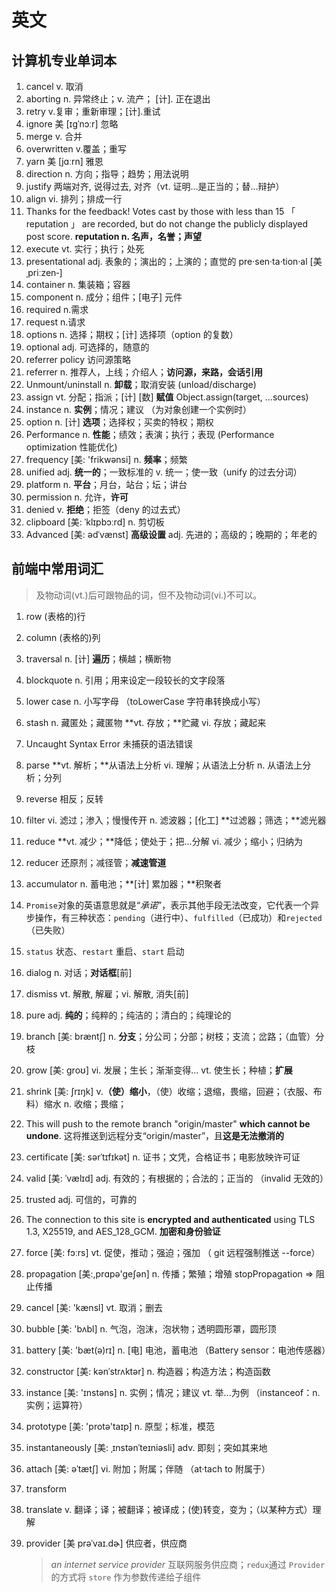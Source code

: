 # 英文

## 计算机专业单词本

1. cancel v. 取消
2. aborting n. 异常终止；v. 流产； [计]. 正在退出
3. retry v.复审；重新审理；[计].重试
4. ignore 美 [ɪɡˈnɔːr] 忽略
5. merge v. 合并
6. overwritten v.覆盖；重写
7. yarn 美 [jɑːrn] 雅恩
8. direction n. 方向；指导；趋势；用法说明
9. justify 两端对齐, 说得过去, 对齐（vt. 证明…是正当的；替…辩护）
10. align vi. 排列；排成一行
11. Thanks for the feedback! Votes cast by those with less than 15 「 reputation 」 are recorded, but do not change the publicly displayed post score. **reputation n. 名声，名誉；声望**
12. execute vt. 实行；执行；处死
13. presentational adj. 表象的；演出的；上演的；直觉的 pre·sen·ta·tion·al [美 ˌpriːzen‑]
14. container n. 集装箱；容器
15. component n. 成分；组件；[电子] 元件
16. required n.需求
17. request n.请求
18. options n. 选择；期权；[计] 选择项（option 的复数）
19. optional adj. 可选择的，随意的
20. referrer policy 访问源策略
21. referrer n. 推荐人，上线；介绍人；**访问源，来路，会话引用**
22. Unmount/uninstall n. **卸载**；取消安装 (unload/discharge)
23. assign vt. 分配；指派；[计] [数] **赋值** Object.assign(target, ...sources)
24. instance n. **实例**；情况；建议 （为对象创建一个实例时）
25. option n. [计] **选项**；选择权；买卖的特权；期权
26. Performance n. **性能**；绩效；表演；执行；表现 (Performance optimization 性能优化)
27. frequency [美: 'frikwənsi] n. **频率**；频繁
28. unified adj. **统一的**；一致标准的 v. 统一；使一致（unify 的过去分词）
29. platform n. **平台**；月台，站台；坛；讲台
30. permission n. 允许，**许可**
31. denied v. **拒绝**；拒签（deny 的过去式）
32. clipboard [美: ˈklɪpbɔːrd] n. 剪切板
33. Advanced [美: ədˈvænst] **高级设置** adj. 先进的；高级的；晚期的；年老的

## 前端中常用词汇

> 及物动词(vt.)后可跟物品的词，但不及物动词(vi.)不可以。

1. row (表格的)行

2. column (表格的)列

3. traversal n. [计] **遍历**；横越；横断物

4. blockquote n. 引用；用来设定一段较长的文字段落

5. lower case n. 小写字母 （toLowerCase 字符串转换成小写）

6. stash n. 藏匿处；藏匿物 **vt. 存放；**贮藏 vi. 存放；藏起来 <git stash>

7. Uncaught Syntax Error 未捕获的语法错误

8. parse **vt. 解析；**从语法上分析 vi. 理解；从语法上分析 n. 从语法上分析；分列

9. reverse 相反；反转

10. filter vi. 滤过；渗入；慢慢传开 n. 滤波器；[化工] **过滤器；筛选；**滤光器

11. reduce **vt. 减少；**降低；使处于；把…分解 vi. 减少；缩小；归纳为

12. reducer 还原剂；减径管；**减速管道**

13. accumulator n. 蓄电池；**[计] 累加器；**积聚者

14. `Promise`对象的英语意思就是“_承诺_”，表示其他手段无法改变，它代表一个异步操作，有三种状态：`pending`（进行中）、`fulfilled`（已成功）和`rejected`（已失败）

15. `status` 状态、`restart` 重启、`start` 启动

16. dialog n. 对话；**对话框**[前]

17. dismiss vt. 解散, 解雇；vi. 解散, 消失[前]

18. pure adj. **纯的**；纯粹的；纯洁的；清白的；纯理论的

19. branch [美: bræntʃ] n. **分支**；分公司；分部；树枝；支流；岔路；（血管）分枝

20. grow [美: ɡroʊ] vi. 发展；生长；渐渐变得… vt. 使生长；种植；**扩展**

21. shrink [美: ʃrɪŋk] v.**（使）缩小**，（使）收缩；退缩，畏缩，回避；（衣服、布料）缩水 n. 收缩；畏缩；

22. This will push to the remote branch "origin/master" **which cannot be undone**. 这将推送到远程分支“origin/master”，且**这是无法撤消的**

23. certificate [美: sərˈtɪfɪkət] n. 证书；文凭，合格证书；电影放映许可证

24. valid [美: ˈvælɪd] adj. 有效的；有根据的；合法的；正当的 （invalid 无效的）

25. trusted adj. 可信的，可靠的

26. The connection to this site is **encrypted and authenticated** using TLS 1.3, X25519, and AES_128_GCM. **加密和身份验证**

27. force [美: fɔːrs] vt. 促使，推动；强迫；强加 （ git 远程强制推送 --force）

28. propagation [美:,prɑpə'geʃən] n. 传播；繁殖；增殖 stopPropagation => 阻止传播

29. cancel [美: 'kænsl] vt. 取消；删去

30. bubble [美: 'bʌbl] n. 气泡，泡沫，泡状物；透明圆形罩，圆形顶

31. battery [美: 'bæt(ə)rɪ] n. [电] 电池，蓄电池 （Battery sensor：电池传感器）

32. constructor [美: kənˈstrʌktər] n. 构造器；构造方法；构造函数

33. instance [美: 'ɪnstəns] n. 实例；情况；建议 vt. 举...为例 （instanceof：n.实例；运算符）

34. prototype [美: 'protə'taɪp] n. 原型；标准，模范

35. instantaneously [美: ˌɪnstənˈteɪniəsli] adv. 即刻；突如其来地

36. attach [美: əˈtætʃ] vi. 附加；附属；伴随 （at·tach to 附属于）

37. transform

38. translate v. 翻译；译；被翻译；被译成；(使)转变，变为；（以某种方式）理解

39. provider [美 prəˈvaɪ.dɚ] 供应者，供应商

    > _an internet service provider_ 互联网服务供应商；`redux`通过 `Provider` 的方式将 `store` 作为参数传递给子组件
